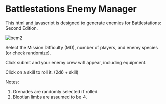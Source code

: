 # Battlestations Enemy Manager
This html and javascript is designed to generate enemies for Battlestations: Second Edition.

![bem2](https://user-images.githubusercontent.com/26799052/30770184-2e8215a4-9ff8-11e7-8da4-a4680231136d.jpg)

Select the Mission Difficulty (MD), number of players, and enemy species (or check randomize).

Click submit and your enemy crew will appear, including equipment.

Click on a skill to roll it. (2d6 + skill)

Notes:
1. Grenades are randomly selected if rolled.
2. Blootian limbs are assumed to be 4.

